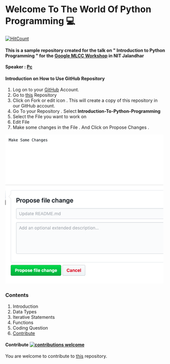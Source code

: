 # **Welcome To The World Of Python Programming** :computer:

[![HitCount](http://hits.dwyl.io/itzpc/Introduction-To-Python-Programming.svg)](https://github.com/itzpc/Introduction-To-Python-Programming)

#### This is a sample repository created for the talk on " Introduction to Python Programming " for the [Google MLCC Workshop](https://developers.google.com/machine-learning/crash-course/) in NIT Jalandhar
**Speaker : [Pc](https://www.linkedin.com/in/pcakhilnadh)**

#### Introduction on How to Use GitHub Repository

1. Log on to your [GitHub](https://github.com/login) Account.
2. Go to [this](https://github.com/itzpc/Introduction-To-Python-Programming) Repository 
3. Click on Fork or edit icon . This will create a copy of this repository in our GitHub account.
4. Go To your Repository . Select **Introduction-To-Python-Programming** 
5. Select the File you want to work on 
6. Edit File
7. Make some changes in the File . And Click on Propose Changes .

![Alt text](images/Make%20Some%20Changes.png?raw=true "Title")

### Contents

1. Introduction
2. Data Types
3. Iterative Statements
4. Functions
5. Coding Question
6. [Contribute](https://github.com/itzpc/Introduction-To-Python-Programming/blob/master/README.md#contribute)




#### Contribute [![contributions welcome](https://img.shields.io/badge/contributions-welcome-brightgreen.svg?style=flat)](https://github.com/itzpc/Introduction-To-Python-Programming/issues)

You are welcome to contribute to [this](https://github.com/itzpc/Introduction-To-Python-Programming/issues) repository.



